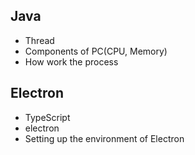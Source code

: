 ## Java
+ Thread
+ Components of PC(CPU, Memory)
+ How work the process

## Electron
+ TypeScript
+ electron
+ Setting up the environment of Electron
